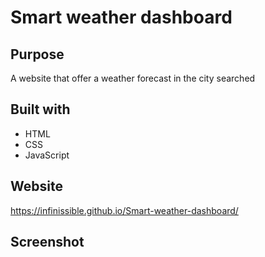 # Smart weather dashboard

## Purpose
A website that offer a weather forecast in the city searched

## Built with
* HTML
* CSS
* JavaScript

## Website
https://infinissible.github.io/Smart-weather-dashboard/

## Screenshot
<img src="./weather-dashboard.gif" alt="" />
